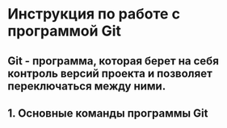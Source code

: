 # **Инструкция по работе с программой Git**

## **Git - программа, которая берет на себя контроль версий проекта и позволяет переключаться между ними.**

## 1. Основные команды программы Git

